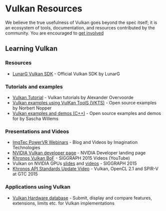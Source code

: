 # Vulkan Resources

We believe the true usefulness of Vulkan goes beyond the spec itself; it is an ecosystem of tools, documentation, and resources contributed by the community. You are encouraged to [get involved](https://github.com/KhronosGroup/)

## Learning Vulkan

### Resources
* [LunarG Vulkan SDK](http://lunarg.com/vulkan/) - Official Vulkan SDK by LunarG

### Tutorials and examples
* [Vulkan Tutorial](http://vulkan-tutorial.com/) - Vulkan tutorials by Alexander Overvoorde
* [Vulkan examples using VulKan ToolS (VKTS)](https://github.com/McNopper/Vulkan) - Open source examples by Norbert Nopper
* [Vulkan examples and demos (C++)](https://github.com/SaschaWillems/Vulkan) - Open source examples and demos for by Sascha Willems

### Presentations and Videos
* [ImgTec PowerVR Webinars](http://blog.imgtec.com/powervr/5-new-webinars-on-the-vulkan-api) - Blog and Videos by Imagination Technologies
* [NVIDIA Vulkan developer page](https://developer.nvidia.com/Vulkan) - NVIDIA Developer landing page
* [Khronos Vulkan BoF](https://www.youtube.com/watch?v=quNsdYfWXfM&list=PLYO7XTAX41FOFvZ2beOg8y0tvuVLJLL0G&index=1) - SIGGRAPH 2015 Videos (YouTube)
* Vulkan on NVIDIA GPUs [slides](http://on-demand.gputechconf.com/siggraph/2015/presentation/SIG1501-Piers-Daniell.pdf) and [videos](http://on-demand.gputechconf.com/siggraph/2015/video/SIG501-Piers-Daniell.html) - SIGGRAPH 2015
* [Khronos API Standards Update Video](http://on-demand.gputechconf.com/gtc/2015/video/S5734.html) - Vulkan, OpenCL 2.1 and SPIR-V at GTC 2015

### Applications using Vulkan
* [Vulkan Hardware database](vulkan.gpuinfo.org) - Submit, display and compare features, extensions, limits etc. for Vulkan implementations
